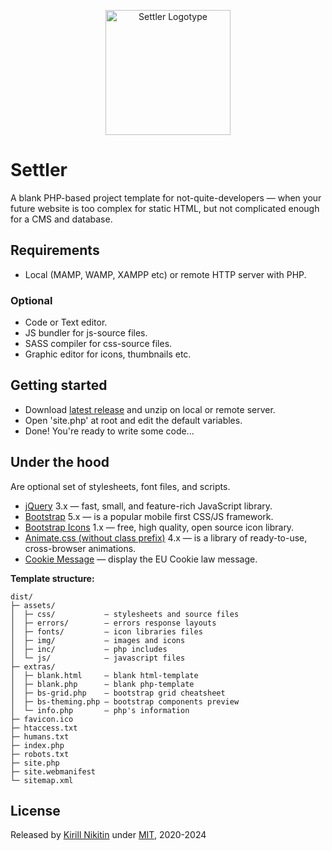 <p align="center">
  <a href="https://kiriniy.github.io/settler/">
    <picture>
      <source media="(prefers-color-scheme: dark)" srcset="https://kiriniy.github.io/settler/assets/img/settler-repo-logo_darkmode.png">
      <source media="(prefers-color-scheme: light)" srcset="https://kiriniy.github.io/settler/assets/img/settler-repo-logo.png">
      <img src="https://kiriniy.github.io/settler/assets/img/settler-repo-logo.png" alt="Settler Logotype" width="200" height="200">
    </picture>
  </a>
</p>

# Settler

A blank PHP-based project template for not-quite-developers — when your future website is too complex for static HTML, but not complicated enough for a CMS and database.

## Requirements
 - Local (MAMP, WAMP, XAMPP etc) or remote HTTP server with PHP.
### Optional
 - Code or Text editor.
 - JS bundler for js-source files.
 - SASS compiler for css-source files.
 - Graphic editor for icons, thumbnails etc.

## Getting started
 - Download [latest release](https://github.com/kiriniy/settler/releases/latest) and unzip on local or remote server.
 - Open 'site.php' at root and edit the default variables.
 - Done! You're ready to write some code...

## Under the hood

Are optional set of stylesheets, font files, and scripts.

  - [jQuery](https://jquery.com) 3.x — fast, small, and feature-rich JavaScript library.
  - [Bootstrap](https://getbootstrap.com) 5.x — is a popular mobile first CSS/JS framework.
  - [Bootstrap Icons](https://icons.getbootstrap.com) 1.x — free, high quality, open source icon library.
  - [Animate.css (without class prefix)](https://animate.style) 4.x — is a library of ready-to-use, cross-browser animations.
  - [Cookie Message](https://github.com/studio24/cookie-message/) — display the EU Cookie law message.

**Template structure:**

  ```text
dist/
├─ assets/
│  ├─ css/           — stylesheets and source files
│  ├─ errors/        — errors response layouts 
│  ├─ fonts/         — icon libraries files 
│  ├─ img/           — images and icons
│  ├─ inc/           — php includes
│  └─ js/            — javascript files
├─ extras/
│  ├─ blank.html     — blank html-template
│  ├─ blank.php      — blank php-template
│  ├─ bs-grid.php    — bootstrap grid cheatsheet
│  ├─ bs-theming.php – bootstrap components preview
│  └─ info.php       – php's information
├─ favicon.ico
├─ htaccess.txt
├─ humans.txt
├─ index.php
├─ robots.txt
├─ site.php
├─ site.webmanifest
└─ sitemap.xml
  ```

## License

Released by [Kirill Nikitin](https://github.com/Kiriniy) under [MIT](https://github.com/kiriniy/settler/blob/master/LICENSE), 2020-2024